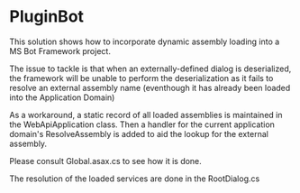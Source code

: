 # PluginBot

This solution shows how to incorporate dynamic assembly loading into a MS Bot Framework project.

The issue to tackle is that when an externally-defined dialog is deserialized, the framework will be unable 
to perform the deserialization as it fails to resolve an external assembly name (eventhough it has already been loaded 
into the Application Domain)

As a workaround, a static record of all loaded assemblies is maintained in the WebApiApplication class. Then a handler for 
the current application domain's ResolveAssembly is added to aid the lookup for the external assembly.

Please consult Global.asax.cs to see how it is done.

The resolution of the loaded services are done in the RootDialog.cs